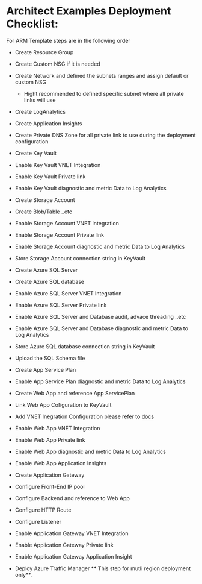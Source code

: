 # Architect Examples Deployment Checklist:
For ARM Template steps are in the following order
- Create Resource Group 
- Create Custom NSG if it is needed 
- Create Network and defined the subnets ranges and assign default or custom NSG
    - Hight recommended to defined specific subnet where all private links will use   
- Create LogAnalytics
- Create Application Insights
- Create Private DNS Zone for all private link to use during the deployment configuration
- Create Key Vault
- Enable Key Vault VNET Integration
- Enable Key Vault Private link
- Enable Key Vault diagnostic and metric Data to Log Analytics

- Create Storage Account 
- Create Blob/Table ..etc
- Enable Storage Account VNET Integration
- Enable Storage Account Private link
- Enable Storage Account diagnostic and metric Data to Log Analytics
- Store Storage Account connection string in KeyVault

- Create Azure SQL Server 
- Create Azure SQL database
- Enable Azure SQL Server VNET Integration
- Enable Azure SQL Server Private link
- Enable Azure SQL Server and Database audit, advace threading ..etc
- Enable Azure SQL Server and Database diagnostic and metric Data to Log Analytics
- Store Azure SQL database connection string in KeyVault
- Upload the SQL Schema file


- Create App Service Plan 
- Enable App Service Plan diagnostic and metric Data to Log Analytics

- Create Web App and reference App ServicePlan 
- Link Web App Cofiguration to KeyVault
- Add VNET Inegration Configuration please refer to [docs](https://docs.microsoft.com/en-us/azure/app-service/overview-vnet-integration)
- Enable Web App VNET Integration
- Enable Web App Private link
- Enable Web App diagnostic and metric Data to Log Analytics
- Enable Web App Application Insights

- Create Application Gateway
- Configure Front-End IP pool
- Configure Backend and reference to Web App
- Configure HTTP Route
- Configure Listener
- Enable Application Gateway VNET Integration
- Enable Application Gateway Private link
- Enable Application Gateway Application Insight


- Deploy Azure Traffic Manager ** This step for mutli region deployment only**. 





